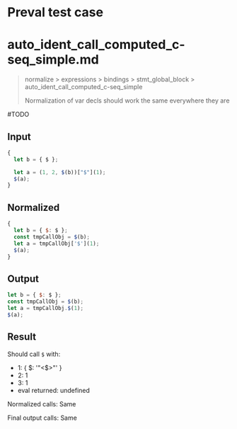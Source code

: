 # Preval test case

# auto_ident_call_computed_c-seq_simple.md

> normalize > expressions > bindings > stmt_global_block > auto_ident_call_computed_c-seq_simple
>
> Normalization of var decls should work the same everywhere they are

#TODO

## Input

`````js filename=intro
{
  let b = { $ };

  let a = (1, 2, $(b))["$"](1);
  $(a);
}
`````

## Normalized

`````js filename=intro
{
  let b = { $: $ };
  const tmpCallObj = $(b);
  let a = tmpCallObj['$'](1);
  $(a);
}
`````

## Output

`````js filename=intro
let b = { $: $ };
const tmpCallObj = $(b);
let a = tmpCallObj.$(1);
$(a);
`````

## Result

Should call `$` with:
 - 1: { $: '"<$>"' }
 - 2: 1
 - 3: 1
 - eval returned: undefined

Normalized calls: Same

Final output calls: Same
